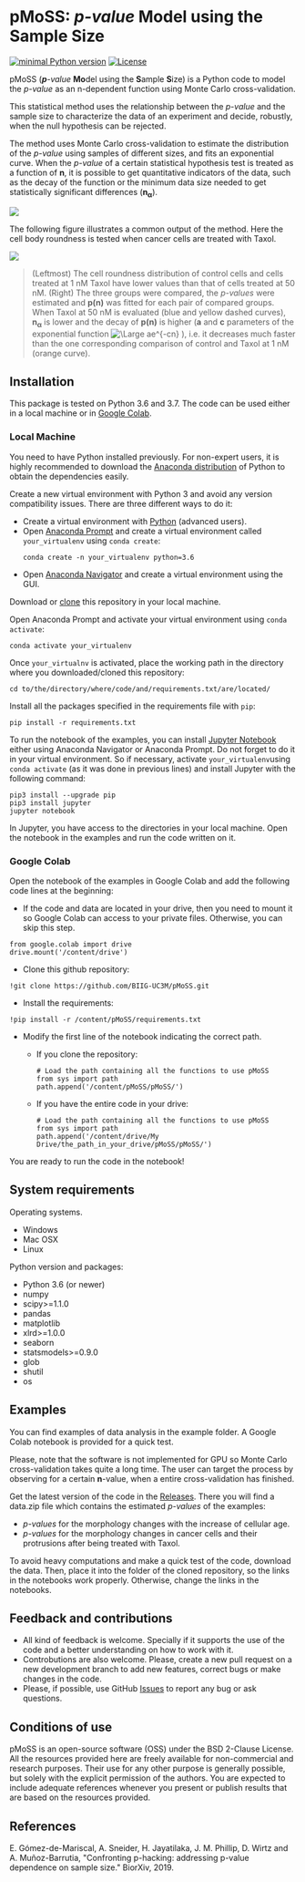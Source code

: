 # pMoSS: ***p**-value* **Mo**del using the **S**ample **S**ize 

[![minimal Python version](https://img.shields.io/badge/Python%3E%3D-3.6-6666ff.svg)](https://www.anaconda.com/distribution/)
[![License](https://img.shields.io/badge/License-BSD%203--Clause--Clear-orange.svg)](https://spdx.org/licenses/BSD-3-Clause-Clear.html)

pMoSS (***p**-value* **Mo**del using the **S**ample **S**ize) is a Python code to model the *p-value* as an n-dependent function using Monte Carlo cross-validation. 

This statistical method uses the relationship between the *p-value* and the sample size to characterize the data of an experiment and decide, robustly, when the null hypothesis can be rejected.

The method uses Monte Carlo cross-validation to estimate the distribution of the *p-value* using samples of different sizes, and fits an exponential curve. When the *p-value* of a certain statistical hypothesis test is treated as a function of **n**, it is possible to get quantitative indicators of the data, such as the decay of the function or the minimum data size needed to get statistically significant differences (**n<sub>&alpha;</sub>**).

![](https://github.com/esgomezm/pMoSS/raw/master/images/pvalue_function.png)

The following figure illustrates a common output of the method. Here the cell body roundness is tested when cancer cells are treated with Taxol.

![](https://github.com/esgomezm/pMoSS/raw/master/images/cell_roundness_taxol.png)

>(Leftmost) The cell roundness distribution of control cells and cells treated at 1 nM Taxol have lower values than that of cells treated at 50 nM. (Right) The three groups were compared, the *p-values* were estimated and **p(n)** was fitted for each pair of compared groups. When Taxol at 50 nM is evaluated (blue and yellow dashed curves), **n<sub>&alpha;</sub>** is lower and the decay of **p(n)** is higher (**a** and **c** parameters  of the exponential function <img src="https://latex.codecogs.com/svg.latex?\Large&space;ae^{-cn}" title="\Large ae^{-cn}" /> ), i.e. it decreases much faster than the one corresponding comparison of control and Taxol at 1 nM (orange curve). 


## Installation

This package is tested on Python 3.6 and 3.7.
The code can be used either in a local machine or in [Google Colab](https://colab.research.google.com/notebooks/welcome.ipynb#recent=true). 

### Local Machine
You need to have Python installed previously. For non-expert users, it is highly recommended to download the [Anaconda distribution](https://www.continuum.io/downloads) of Python to obtain the dependencies easily. 

Create a new virtual environment with Python 3 and avoid any version compatibility issues. There are three different ways to do it:
- Create a virtual environment with [Python](https://docs.python.org/3/tutorial/venv.html) (advanced users).
- Open [Anaconda Prompt](https://docs.conda.io/projects/conda/en/latest/user-guide/tasks/manage-environments.html) and create a virtual environment called `your_virtualenv` using `conda create`:
  ```shell
  conda create -n your_virtualenv python=3.6
  ```
- Open [Anaconda Navigator](https://docs.anaconda.com/anaconda/navigator/tutorials/manage-environments/) and create a virtual environment using the GUI.

Download or [clone](https://help.github.com/articles/cloning-a-repository) this repository in your local machine.

Open Anaconda Prompt and activate your virtual environment using `conda activate`:
```shell
conda activate your_virtualenv
```
Once `your_virtualnv` is activated, place the working path in the directory where you downloaded/cloned this repository: 
 ```shell
cd to/the/directory/where/code/and/requirements.txt/are/located/
```
Install all the packages specified in the requirements file with `pip`:
 ```shell
pip install -r requirements.txt
```

To run the notebook of the examples, you can install [Jupyter Notebook](https://jupyter.readthedocs.io/en/latest/index.html) either using Anaconda Navigator or Anaconda Prompt. Do not forget to do it in your virtual environment. So if necessary, activate `your_virtualenv`using `conda activate` (as it was done in previous lines) and install Jupyter with the following command:

```shell
pip3 install --upgrade pip
pip3 install jupyter
jupyter notebook
```
In Jupyter, you have access to the directories in your local machine. Open the notebook in the examples and run the code written on it. 
### Google Colab
Open the notebook of the examples in Google Colab and add the following code lines at the beginning:

- If the code and data are located in your drive, then you need to mount it so Google Colab can access to your private files. Otherwise, you can skip this step. 

```shell
from google.colab import drive
drive.mount('/content/drive')
```
- Clone this github repository:
```shell
!git clone https://github.com/BIIG-UC3M/pMoSS.git
````
- Install the requirements:
```shell
!pip install -r /content/pMoSS/requirements.txt
````

- Modify the first line of the notebook indicating the correct path. 

  - If you clone the repository:
    ```shell
    # Load the path containing all the functions to use pMoSS
    from sys import path
    path.append('/content/pMoSS/pMoSS/')
    ````
  - If you have the entire code in your drive:
    ```shell
    # Load the path containing all the functions to use pMoSS
    from sys import path
    path.append('/content/drive/My Drive/the_path_in_your_drive/pMoSS/pMoSS/')
    ````
You are ready to run the code in the notebook!

## System requirements
Operating systems.
* Windows
* Mac OSX
* Linux

Python version and packages:
* Python 3.6 (or newer)
* numpy
* scipy>=1.1.0
* pandas
* matplotlib
* xlrd>=1.0.0
* seaborn
* statsmodels>=0.9.0
* glob
* shutil
* os

## Examples
You can find examples of data analysis in the example folder. A Google Colab notebook is provided for a quick test.

Please, note that the software is not implemented for GPU so Monte Carlo cross-validation takes quite a long time. The user can target the process by observing for a certain **n**-value, when a entire cross-validation has finished. 

Get the latest version of the code in the [Releases](https://github.com/BIIG-UC3M/pMoSS/releases). There you will find a data.zip file which contains the estimated *p-values* of the examples:

- *p-values* for the morphology changes with the increase of cellular age.
- *p-values* for the morphology changes in cancer cells and their protrusions after being treated with Taxol.

To avoid heavy computations and make a quick test of the code, download the data. Then, place it into the folder of the cloned repository, so the links in the notebooks work properly. Otherwise, change the links in the notebooks.

## Feedback and contributions
- All kind of feedback is welcome. Specially if it supports the use of the code and a better understanding on how to work with it.
- Controbutions are also welcome. Please, create a new pull request on a new development branch to add new features, correct bugs or make changes in the code.
- Please, if possible, use GitHub [Issues](https://github.com/esgomezm/pMoSS/issues) to report any bug or ask questions.


## Conditions of use
pMoSS is an open-source software (OSS) under the BSD 2-Clause License. All the resources provided here are freely available for non-commercial and research purposes. Their use for any other purpose is generally possible, but solely with the explicit permission of the authors. You are expected to include adequate references whenever you present or publish results that are based on the resources provided.

## References
E. Gómez-de-Mariscal, A. Sneider, H. Jayatilaka, J. M. Phillip, D. Wirtz and A. Muñoz-Barrutia, "Confronting p-hacking: addressing p-value dependence on sample size." BiorXiv, 2019.


